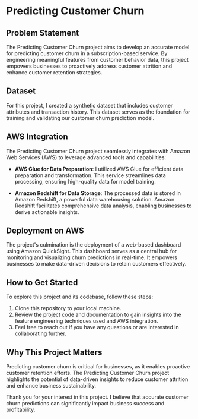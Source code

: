 # Predicting Customer Churn

## Problem Statement

The Predicting Customer Churn project aims to develop an accurate model for predicting customer churn in a subscription-based service. By engineering meaningful features from customer behavior data, this project empowers businesses to proactively address customer attrition and enhance customer retention strategies.

## Dataset

For this project, I created a synthetic dataset that includes customer attributes and transaction history. This dataset serves as the foundation for training and validating our customer churn prediction model.

## AWS Integration

The Predicting Customer Churn project seamlessly integrates with Amazon Web Services (AWS) to leverage advanced tools and capabilities:

- **AWS Glue for Data Preparation**: I utilized AWS Glue for efficient data preparation and transformation. This service streamlines data processing, ensuring high-quality data for model training.

- **Amazon Redshift for Data Storage**: The processed data is stored in Amazon Redshift, a powerful data warehousing solution. Amazon Redshift facilitates comprehensive data analysis, enabling businesses to derive actionable insights.

## Deployment on AWS

The project's culmination is the deployment of a web-based dashboard using Amazon QuickSight. This dashboard serves as a central hub for monitoring and visualizing churn predictions in real-time. It empowers businesses to make data-driven decisions to retain customers effectively.

## How to Get Started

To explore this project and its codebase, follow these steps:

1. Clone this repository to your local machine.
2. Review the project code and documentation to gain insights into the feature engineering techniques used and AWS integration.
3. Feel free to reach out if you have any questions or are interested in collaborating further.

## Why This Project Matters

Predicting customer churn is critical for businesses, as it enables proactive customer retention efforts. The Predicting Customer Churn project highlights the potential of data-driven insights to reduce customer attrition and enhance business sustainability.

Thank you for your interest in this project. I believe that accurate customer churn predictions can significantly impact business success and profitability.
